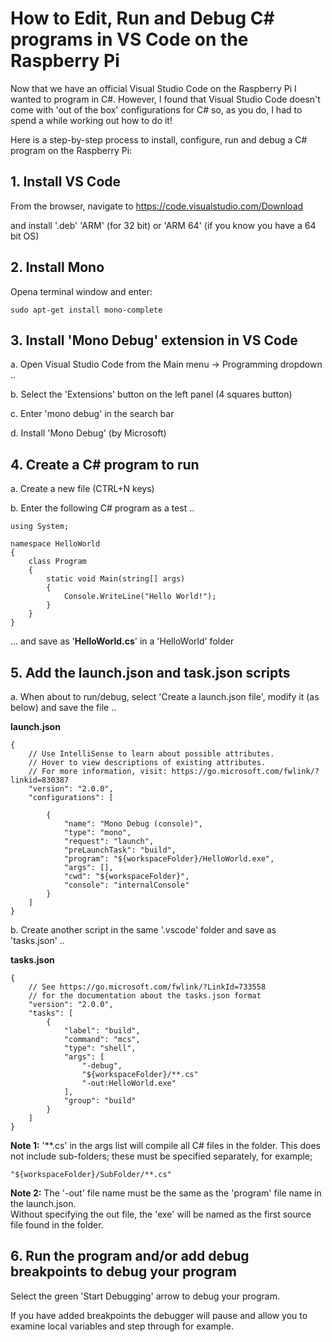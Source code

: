 # How to Edit, Run and Debug C# programs in VS Code on the Raspberry Pi

Now that we have an official Visual Studio Code on the Raspberry Pi I wanted to program in C#.
However, I found that Visual Studio Code doesn't come with 'out of the box' configurations for C# so, as you do, I had to spend a while working out how to do it!

Here is a step-by-step process to install, configure, run and debug a C# program on the Raspberry Pi:

## 1. Install VS Code

From the browser, navigate to https://code.visualstudio.com/Download

and install '.deb' 'ARM' (for 32 bit) or 'ARM 64' (if you know you have a 64 bit OS)

## 2. Install Mono

Opena terminal window and enter:
~~~
sudo apt-get install mono-complete
~~~

## 3. Install 'Mono Debug' extension in VS Code

a. Open Visual Studio Code from the Main menu -> Programming dropdown ..

b. Select the 'Extensions' button on the left panel (4 squares button)

c. Enter 'mono debug' in the search bar

d. Install 'Mono Debug' (by Microsoft)

## 4. Create a C# program to run

a. Create a new file (CTRL+N keys)

b. Enter the following C# program as a test ..
~~~
using System;

namespace HelloWorld
{
    class Program
    {
        static void Main(string[] args)
        {
            Console.WriteLine("Hello World!");
        }
    }
}
~~~
... and save as '**HelloWorld.cs**' in a 'HelloWorld' folder

## 5. Add the launch.json and task.json scripts

a. When about to run/debug, select 'Create a launch.json file', modify it (as below) and save the file ..

**launch.json**
~~~
{
    // Use IntelliSense to learn about possible attributes.
    // Hover to view descriptions of existing attributes.
    // For more information, visit: https://go.microsoft.com/fwlink/?linkid=830387
    "version": "2.0.0",
    "configurations": [

        {
            "name": "Mono Debug (console)",
            "type": "mono",
            "request": "launch",
            "preLaunchTask": "build",
            "program": "${workspaceFolder}/HelloWorld.exe",
            "args": [],
            "cwd": "${workspaceFolder}",
            "console": "internalConsole"
        }
    ]
}
~~~

b. Create another script in the same '.vscode' folder and save as 'tasks.json' ..

**tasks.json**
~~~
{
    // See https://go.microsoft.com/fwlink/?LinkId=733558
    // for the documentation about the tasks.json format
    "version": "2.0.0",
    "tasks": [
        {
            "label": "build",
            "command": "mcs",
            "type": "shell",
            "args": [
                "-debug",
                "${workspaceFolder}/**.cs"
                "-out:HelloWorld.exe"
            ],
            "group": "build"
        }
    ]
}
~~~
**Note 1:** '\*\*.cs' in the args list will compile all C# files in the folder.
This does not include sub-folders; these must be specified separately, for example;
~~~
"${workspaceFolder}/SubFolder/**.cs"
~~~

**Note 2:** The '-out' file name must be the same as the 'program' file name in the launch.json.  
Without specifying the out file, the 'exe' will be named as the first source file found in the folder.

## 6. Run the program and/or add debug breakpoints to debug your program

Select the  green 'Start Debugging' arrow to debug your program.

If you have added breakpoints the debugger will pause and allow you to examine
local variables and step through for example.
